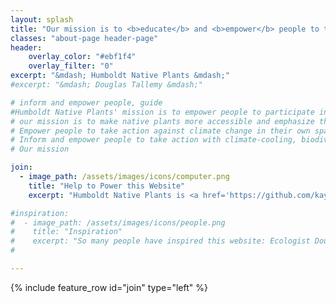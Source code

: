 ```yaml
---
layout: splash
title: "Our mission is to <b>educate</b> and <b>empower</b> people to take simple and critical <b>biodiversity-saving</b> and <b>climate-cooling</b> action in their own backyard."
classes: "about-page header-page"
header:
    overlay_color: "#ebf1f4"
    overlay_filter: "0"
excerpt: "&mdash; Humboldt Native Plants &mdash;" 
#excerpt: "&mdash; Douglas Tallemy &mdash;" 

# inform and empower people, guide
#Humboldt Native Plants' mission is to empower people to participate in conservation in their own backyards and neighborhoods. Even a small native garden can have a big impact to native species, as part of a larger web of restored land. Our ultimate goal is to unite our community in biodiversity conservation for current and future generations." 
# our mission is to make native plants more accessible and emphasize the importance of native plants to climate change. 
# Empower people to take action against climate change in their own space.
# Inform and empower people to take action with climate-cooling, biodiversity-saving action in their own backyard. 
# Our mission 

join:
  - image_path: /assets/images/icons/computer.png
    title: "Help to Power this Website"
    excerpt: "Humboldt Native Plants is <a href='https://github.com/kaycix/humboldtnativeplants' target='_blank'>an open-source website</a> - it is available online for anyone to contribute to. Making changes is as easy as modifying a text file. If you live outside Humboldt County, you can easily clone this website and make modifications for your region. Let's spread the native plant love!" 

#inspiration:
#  - image_path: /assets/images/icons/people.png
#    title: "Inspiration"
#    excerpt: "So many people have inspired this website: Ecologist Douglas Tallamy, California native plant author Judith Larner Lowry, climate activist Greta Thundberg and Zero Waste blogger Anne Marie Bonneau. Thank you to many knowledgeable and endlessly generous Humboldt County native plant experts including friend and mentor Brian, and North Coast CNPS Nursery directors Chris and Barbara."
#

---
```

 
{% include feature_row id="join" type="left" %}
